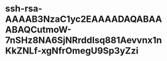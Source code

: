 # ssh-rsa-AAAAB3NzaC1yc2EAAAADAQABAAABAQCutmoW-7nSHz8NA6SjNRrddIsq881Aevvnx1nKkZNLf-xgNfrOmegU9Sp3yZzi